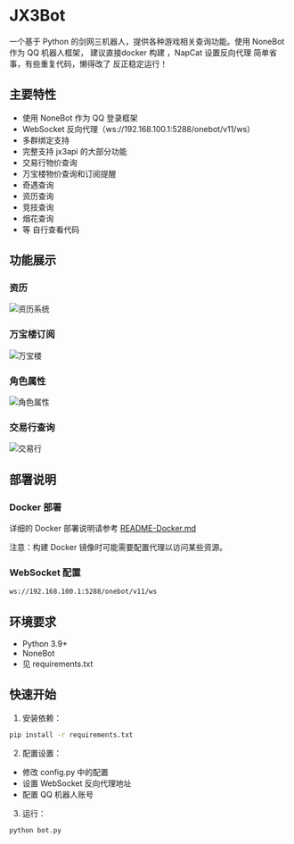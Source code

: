 # JX3Bot

一个基于 Python 的剑网三机器人，提供各种游戏相关查询功能。使用 NoneBot 作为 QQ 机器人框架，
建议直接docker 构建 ，NapCat 设置反向代理   简单省事，有些重复代码，懒得改了  反正稳定运行！

## 主要特性

- 使用 NoneBot 作为 QQ 登录框架
- WebSocket 反向代理（ws://192.168.100.1:5288/onebot/v11/ws）
- 多群绑定支持
- 完整支持 jx3api 的大部分功能
- 交易行物价查询
- 万宝楼物价查询和订阅提醒
- 奇遇查询
- 资历查询
- 竞技查询
- 烟花查询
- 等 自行查看代码

## 功能展示

### 资历
![资历系统](zili.png)

### 万宝楼订阅
![万宝楼](wanbaolou.png)

### 角色属性
![角色属性](shuxing.png)

### 交易行查询
![交易行](jiaoyihang.png)

## 部署说明

### Docker 部署
详细的 Docker 部署说明请参考 [README-Docker.md](README-Docker.md)

注意：构建 Docker 镜像时可能需要配置代理以访问某些资源。

### WebSocket 配置
```bash
ws://192.168.100.1:5288/onebot/v11/ws
```

## 环境要求

- Python 3.9+
- NoneBot
- 见 requirements.txt

## 快速开始

1. 安装依赖：
```bash
pip install -r requirements.txt
```

2. 配置设置：
- 修改 config.py 中的配置
- 设置 WebSocket 反向代理地址
- 配置 QQ 机器人账号

3. 运行：
```bash
python bot.py
```

